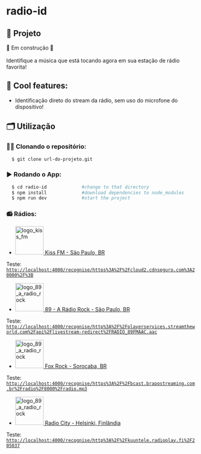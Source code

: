 # radio-id

## 🚀 Projeto
🚧 Em construção 🚧</br></br>
Identifique a música que está tocando agora em sua estação de rádio favorita!

## 🧊 Cool features:
- Identificação direto do stream da rádio, sem uso do microfone do dispositivo!

## 🗂️ Utilização

### 🐑🐑 Clonando o repositório:

```bash
  $ git clone url-do-projeto.git
```

### ▶️ Rodando o App:
```bash
  $ cd radio-id             #change to that directory
  $ npm install             #download dependencies to node_modules
  $ npm run dev             #start the project
```

### 📻 Rádios:

<!-- KISS FM -->
- <a href="https://tunein.com/radio/Kiss-FM-São-Paulo-1021-s6165/">
    <img alt="logo_kiss_fm" width="75px" src="https://cdn-profiles.tunein.com/s6165/images/logod.png?t=636927382740000000"/>
    Kiss FM - São Paulo, BR
  </a>
<!-- Stream: <code>https://cloud2.cdnseguro.com:20000/;</code></br> -->
Teste: <code>[http://localhost:4000/recognise/https%3A%2F%2Fcloud2.cdnseguro.com%3A20000%2F%3B](http://localhost:4000/recognise/https%3A%2F%2Fcloud2.cdnseguro.com%3A20000%2F%3B)</code>

<!-- 89 -->
- <a href="https://tunein.com/89fmaradiorock/">
    <img alt="logo_89_a_radio_rock" width="75px" src="https://cdn-profiles.tunein.com/s85089/images/logod.jpg?t=638023933120000000"/>
    89 - A Rádio Rock - São Paulo, BR
  </a>
<!-- Stream: <code>http://playerservices.streamtheworld.com/api/livestream-redirect/RADIO_89FMAAC.aac</code></br> -->
Teste: <code>[http://localhost:4000/recognise/http%3A%2F%2Fplayerservices.streamtheworld.com%2Fapi%2Flivestream-redirect%2FRADIO_89FMAAC.aac](http://localhost:4000/recognise/http%3A%2F%2Fplayerservices.streamtheworld.com%2Fapi%2Flivestream-redirect%2FRADIO_89FMAAC.aac)</code>

<!-- FOX ROCK -->
- <a href="https://tunein.com/radio/RADIO-FOX-ROCK-879-s120826/">
    <img alt="logo_89_a_radio_rock" width="75px" src="https://cdn-profiles.tunein.com/s120826/images/logod.png?t=636565167687330000"/>
    Fox Rock - Sorocaba, BR
  </a>
<!-- Stream: <code>https://bcast.brapostreaming.com.br/radio/8000/radio.mp3</code></br> -->
Teste: <code>[http://localhost:4000/recognise/https%3A%2F%2Fbcast.brapostreaming.com.br%2Fradio%2F8000%2Fradio.mp3](http://localhost:4000/recognise/https%3A%2F%2Fbcast.brapostreaming.com.br%2Fradio%2F8000%2Fradio.mp3)</code>

<!-- RADIO CITY -->
- <a href="https://tunein.com/radio/RADIO-FOX-ROCK-879-s120826/">
    <img alt="logo_89_a_radio_rock" width="75px" src="https://cdn-profiles.tunein.com/s14840/images/logod.png?t=637685332980000000"/>
    Radio City - Helsinki, Finlândia
  </a>
<!-- Stream: <code>http://kuuntele.radioplay.fi/205037</code></br> -->
Teste: <code>[http://localhost:4000/recognise/http%3A%2F%2Fkuuntele.radioplay.fi%2F205037](http://localhost:4000/recognise/http%3A%2F%2Fkuuntele.radioplay.fi%2F205037)</code>